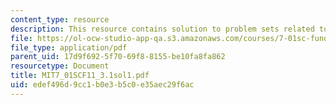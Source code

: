 ```yaml
---
content_type: resource
description: This resource contains solution to problem sets related to mendel's law.
file: https://ol-ocw-studio-app-qa.s3.amazonaws.com/courses/7-01sc-fundamentals-of-biology-fall-2011/edef496d9cc1b0e3b5c0e35aec29f6ac_MIT7_01SCF11_3.1sol1.pdf
file_type: application/pdf
parent_uid: 17d9f692-5f70-69f8-8155-be10fa8fa862
resourcetype: Document
title: MIT7_01SCF11_3.1sol1.pdf
uid: edef496d-9cc1-b0e3-b5c0-e35aec29f6ac
---
```

